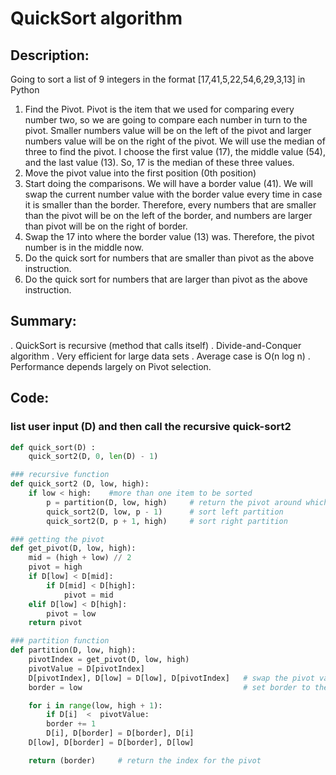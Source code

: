 # QuickSort algorithm
## Description:

Going to sort a list of 9 integers in the format [17,41,5,22,54,6,29,3,13] in Python

1. Find the Pivot. Pivot is the item that we used for comparing every number two, so we are going to compare each number in turn to the pivot. Smaller numbers value will be on the left of the pivot and larger numbers value will be on the right of the pivot. We will use the median of three to find the pivot. I choose the first value (17), the middle value (54), and the last value (13). So, 17 is the median of these three values. 
2. Move the pivot value into the first position (0th position)
3. Start doing the comparisons. We will have a border value (41).  We will swap the current number value with the border value every time in case it is smaller than the border. Therefore, every numbers that are smaller than the pivot will be on the left of the border, and numbers are larger than pivot will be on the right of border.
4. Swap the 17 into where the border value (13) was. Therefore, the pivot number is in the middle now.
5. Do the quick sort for numbers that are smaller than pivot as the above instruction.
6. Do the quick sort for numbers that are larger than pivot as the above instruction.

## Summary:
. QuickSort is recursive (method that calls itself)
. Divide-and-Conquer algorithm
. Very efficient for large data sets
. Average case is O(n log n)
. Performance depends largely on Pivot selection.

## Code:

### list user input (D) and then call the recursive quick-sort2

```python
def quick_sort(D) :
	quick_sort2(D, 0, len(D) - 1)
```

```python
### recursive function
def quick_sort2 (D, low, high):
	if low < high:    #more than one item to be sorted
		p = partition(D, low, high)     # return the pivot around which where we partitioned the list
		quick_sort2(D, low, p - 1)      # sort left partition
		quick_sort2(D, p + 1, high)     # sort right partition
```

```python
### getting the pivot
def get_pivot(D, low, high):
	mid = (high + low) // 2
	pivot = high
	if D[low] < D[mid]:
		if D[mid] < D[high]:
			pivot = mid
	elif D[low] < D[high]:
		pivot = low
	return pivot
```

```python
### partition function
def partition(D, low, high):
	pivotIndex = get_pivot(D, low, high)
	pivotValue = D[pivotIndex]
	D[pivotIndex], D[low] = D[low], D[pivotIndex]   # swap the pivot value into the leftmost position of our list
	border = low                                    # set border to the lowest item 

	for i in range(low, high + 1):
		if D[i]  <  pivotValue:
		border += 1
		D[i], D[border] = D[border], D[i]
	D[low], D[border] = D[border], D[low]

	return (border)     # return the index for the pivot
```
